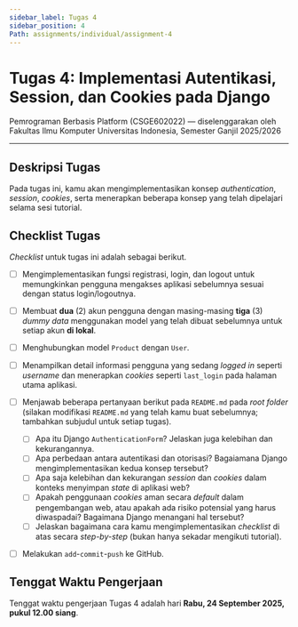 ```yaml
---
sidebar_label: Tugas 4
sidebar_position: 4
Path: assignments/individual/assignment-4
---
```


# Tugas 4: Implementasi Autentikasi, Session, dan Cookies pada Django

Pemrograman Berbasis Platform (CSGE602022) — diselenggarakan oleh Fakultas Ilmu Komputer Universitas Indonesia, Semester Ganjil 2025/2026

---

## Deskripsi Tugas

Pada tugas ini, kamu akan mengimplementasikan konsep *authentication*, *session*, *cookies*, serta menerapkan beberapa konsep yang telah dipelajari selama sesi tutorial.

## Checklist Tugas

*Checklist* untuk tugas ini adalah sebagai berikut.
- [ ] Mengimplementasikan fungsi registrasi, login, dan logout untuk memungkinkan pengguna mengakses aplikasi sebelumnya sesuai dengan status login/logoutnya.
- [ ] Membuat **dua** (2) akun pengguna dengan masing-masing **tiga** (3) *dummy data* menggunakan model yang telah dibuat sebelumnya untuk setiap akun **di lokal**.
- [ ] Menghubungkan model `Product` dengan ``User``.
- [ ] Menampilkan detail informasi pengguna yang sedang *logged in* seperti *username* dan menerapkan *cookies* seperti `last_login` pada halaman utama aplikasi.
- [ ]  Menjawab beberapa pertanyaan berikut pada `README.md` pada *root folder* (silakan modifikasi `README.md` yang telah kamu buat sebelumnya; tambahkan subjudul untuk setiap tugas).
    - [ ] Apa itu Django `AuthenticationForm`? Jelaskan juga kelebihan dan kekurangannya.
    - [ ] Apa perbedaan antara autentikasi dan otorisasi? Bagaiamana Django mengimplementasikan kedua konsep tersebut?
    - [ ] Apa saja kelebihan dan kekurangan *session* dan *cookies* dalam konteks menyimpan *state* di aplikasi web?
    - [ ] Apakah penggunaan *cookies* aman secara *default* dalam pengembangan web, atau apakah ada risiko potensial yang harus diwaspadai? Bagaimana Django menangani hal tersebut?
    - [ ] Jelaskan bagaimana cara kamu mengimplementasikan *checklist* di atas secara *step-by-step* (bukan hanya sekadar mengikuti tutorial).
- [ ] Melakukan `add`-`commit`-`push` ke GitHub.


## Tenggat Waktu Pengerjaan

Tenggat waktu pengerjaan Tugas 4 adalah hari **Rabu, 24 September 2025, pukul 12.00 siang**.
